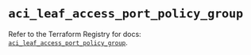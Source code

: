 # `aci_leaf_access_port_policy_group`

Refer to the Terraform Registry for docs: [`aci_leaf_access_port_policy_group`](https://registry.terraform.io/providers/ciscodevnet/aci/2.17.0/docs/resources/leaf_access_port_policy_group).
